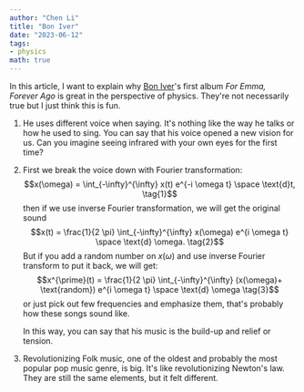 ```yaml
---
author: "Chen Li"
title: "Bon Iver"
date: "2023-06-12"
tags: 
- physics
math: true
---
```


In this article, I want to explain why [Bon Iver](https://boniver.org/)'s first album _For Emma, Forever Ago_ is great in the perspective of physics. They're not necessarily true but I just think this is fun.

1. He uses different voice when saying. It's nothing like the way he talks or how he used to sing. You can say that his voice opened a new vision for us. Can you imagine seeing infrared with your own eyes for the first time?

2. First we break the voice down with Fourier transformation:$$x(\omega) = \int_{-\infty}^{\infty} x(t) e^{-i \omega t} \space \text{d}t, \tag{1}$$then if we use inverse Fourier transformation, we will get the original sound $$x(t) = \frac{1}{2 \pi} \int_{-\infty}^{\infty} x(\omega) e^{i \omega t} \space \text{d} \omega. \tag{2}$$But if you add a random number on $x(\omega)$ and use inverse Fourier transform to put it back, we will get: $$x^{\prime}(t) = \frac{1}{2 \pi} \int_{-\infty}^{\infty} (x(\omega)+ \text{random}) e^{i \omega t} \space \text{d} \omega \tag{3}$$or just pick out few frequencies and emphasize them, that's probably how these songs sound like.

    In this way, you can say that his music is the build-up and relief or tension.

3. Revolutionizing Folk music, one of the oldest and probably the most popular pop music genre, is big. It's like revolutionizing Newton's law. They are still the same elements, but it felt different.